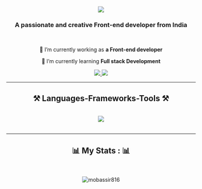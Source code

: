 <h1 align="center">
    <img src="https://readme-typing-svg.herokuapp.com/?font=Righteous&size=35&center=true&vCenter=true&width=500&height=70&duration=4000&lines=Hi+There!+👋;+I'm+Mobassir+Hussain!;" />
</h1>

<h3 align="center">A passionate and creative Front-end developer from India</h3>

<br/>

<div align="center">
 
 🔭 I’m currently working as **a Front-end developer**
 
 🌱 I’m currently learning **Full stack Development**

 </div>
 
<div align="center"> 
  <a href="mailto:mobassir.hussain.mobassir123hussain456@gmail.com">
    <img src="https://img.shields.io/badge/Gmail-333333?style=for-the-badge&logo=gmail&logoColor=red" />
  </a>
  <a href="https://www.linkedin.com/in/mobassir-hussain-89766b217/" target="_blank">
    <img src="https://img.shields.io/badge/LinkedIn-0077B5?style=for-the-badge&logo=linkedin&logoColor=white" target="_blank" />
  </a>
<!--   <a href="https://salesp07.github.io" target="_blank"> -->
<!--      <img src="https://img.shields.io/badge/Portfolio-FF5722?style=for-the-badge&logo=todoist&logoColor=white" target="_blank" /> <!-- sqlite, safari, google-chrome are other good icon options --> 
  </a>
</div>

 <hr/>
 
<h2 align="center">⚒️ Languages-Frameworks-Tools ⚒️</h2>
<br/>
<div align="center">
    <img src="https://skillicons.dev/icons?i=html,css,tailwind,javascript,react,nodejs,express,mongodb,python,vscode,git,github,figma" />
</div>

<br/>
<hr/>

<h2 align="center">📊 My Stats : 📊</h2>
<br/>

<div align="center">
<p><img src="https://github-readme-streak-stats.herokuapp.com/?user=mobassir816&" alt="mobassir816" /></p>
</div>
